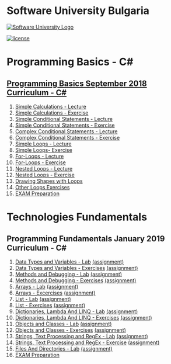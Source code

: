# Software University Bulgaria

[![Software University Logo](http://tiny.cc/u79n4y)](https://softuni.bg)

[![license](https://goo.gl/YJtYFV)](https://goo.gl/3hbwmB)

# Programming Basics - C#
## [Programming Basics September 2018 Curriculum - C#](https://softuni.bg/trainings/2073/programming-basics-with-csharp-september-2018#lesson-9183)
1. [Simple Calculations - Lecture](http://tiny.cc/2m7n4y)
2. [Simple Calculations - Exercise](http://tiny.cc/dr7n4y)
3. [Simple Conditional Statements - Lecture](http://tiny.cc/m07n4y)
4. [Simple Conditional Statements - Exercise](http://tiny.cc/a17n4y)
5. [Complex Conditional Statements - Lecture](http://tiny.cc/j97n4y)
6. [Complex Conditional Statements - Exercise](http://tiny.cc/m97n4y)
7. [Simple Loops - Lecture](http://tiny.cc/zl8n4y)
8. [Simple Loops- Exercise](http://tiny.cc/rm8n4y)
9. [For-Loops - Lecture](http://tiny.cc/2p8n4y)
10. [For-Loops - Exercise](http://tiny.cc/mq8n4y)
11. [Nested Loops - Lecture](http://tiny.cc/rs8n4y)
12. [Nested Loops - Exercise](http://tiny.cc/qt8n4y)
13. [Drawing Shapes with Loops](http://tiny.cc/nx8n4y)
14. [Other Loops Exercises](http://tiny.cc/7y8n4y)
15. [EXAM Preparation](http://tiny.cc/328n4y)

# Technologies Fundamentals
## Programming Fundamentals January 2019 Curriculum - C# 
1. [Data Types and Variables - Lab]() [(assignment)]()
2. [Data Types and Variables - Exercises]() [(assignment)]()
3. [Methods and Debugging - Lab]() [(assignment)]()
4. [Methods and Debugging - Exercises]() [(assignment)]()
5. [Arrays - Lab]() [(assignment)]()
6. [Arrays - Excercises]() [(assignment)]()
7. [List - Lab]() [(assignment)]()
8. [List - Exercises]() [(assignment)]()
9. [Dictionaries, Lambda And LINQ - Lab]() [(assignment)]()
10. [Dictionaries, Lambda And LINQ - Exercises]() [(assignment)]()
11. [Objects and Classes - Lab]() [(assignment)]()
12. [Objects and Classes - Exercises]() [(assignment)]()
13. [Strings, Text Processing and RegEx - Lab]() [(assignment)]()
14. [Strings, Text Processing and RegEx - Exercise]() [(assignment)]()
15. [Files And Directories - Lab]() [(assignment)]()
16. [EXAM Preparation](https://goo.gl/z878ht)